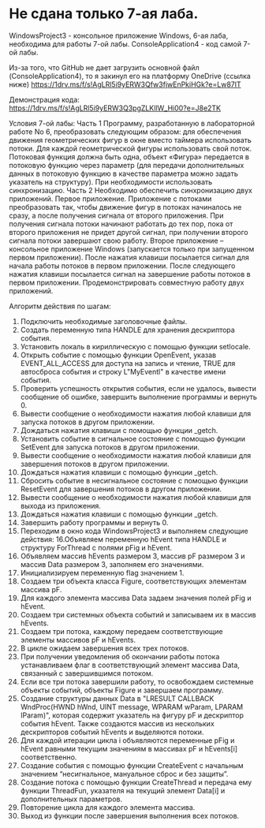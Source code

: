 # Не сдана только 7-ая лаба.

WindowsProject3 - консольное приложение Windows, 6-ая лаба, необходима для работы 7-ой лабы.
ConsoleApplication4 - код самой 7-ой лабы.

Из-за того, что GitHub не дает загрузить основной файл (ConsoleApplication4), то я закинул его на платформу OneDrive (ссылка ниже)
https://1drv.ms/f/s!AgLRl5i9yERW3Qfw3fjwEnPkiHGk?e=Lw87lT

Демонстрация кода:
https://1drv.ms/f/s!AgLRl5i9yERW3Q3pgZLKIlW_Hi00?e=J8e2TK

Условия 7-ой лабы:
Часть 1
Программу, разработанную в лабораторной работе No 6, преобразовать
следующим образом: для обеспечения движения геометрических фигур в окне
вместо таймера использовать потоки. Для каждой геометрической фигуры
использовать свой поток. Потоковая функция должна быть одна, объект
«Фигура» передается в потоковую функцию через параметр (для передачи
дополнительных данных в потоковую функцию в качестве параметра можно
задать указатель на структуру). При необходимости использовать
синхронизацию.
Часть 2
Необходимо обеспечить синхронизацию двух приложений.
Первое приложение. Приложение с потоками преобразовать так, чтобы
движение фигур в потоках начиналось не сразу, а после получения сигнала от
второго приложения. При получения сигнала потоки начинают работать до тех
пор, пока от второго приложения не придет другой сигнал, при получении
второго сигнала потоки завершают свою работу.
Второе приложение – консольное приложение Windows (запускается
только при запущенном первом приложении). После нажатия клавиши
посылается сигнал для начала работы потоков в первом приложении. После
следующего нажатия клавиши посылается сигнал на завершение работы потоков
в первом приложении.
Продемонстрировать совместную работу двух приложений.

Алгоритм действия по шагам:
1. Подключить необходимые заголовочные файлы.
2. Создать переменную типа HANDLE для хранения дескриптора события.
3. Установить локаль в кириллическую с помощью функции setlocale.
4. Открыть событие с помощью функции OpenEvent, указав EVENT_ALL_ACCESS для доступа на запись и чтение, TRUE для автосброса события и строку L"MyEventl" в качестве имени события.
5. Проверить успешность открытия события, если не удалось, вывести сообщение об ошибке, завершить выполнение программы и вернуть 0.
6. Вывести сообщение о необходимости нажатия любой клавиши для запуска потоков в другом приложении.
7. Дождаться нажатия клавиши с помощью функции _getch.
8. Установить событие в сигнальное состояние с помощью функции SetEvent для запуска потоков в другом приложении.
9. Вывести сообщение о необходимости нажатия любой клавиши для завершения потоков в другом приложении.
10. Дождаться нажатия клавиши с помощью функции _getch.
11. Сбросить событие в несигнальное состояние с помощью функции ResetEvent для завершения потоков в другом приложении.
12. Вывести сообщение о необходимости нажатия любой клавиши для выхода из приложения.
13. Дождаться нажатия клавиши с помощью функции _getch.
14. Завершить работу программы и вернуть 0.
15. Переходим в окно кода WindowsProject3 и выполняем следующие действия:
16.Объявляем переменную hEvent типа HANDLE и структуру ForThread с полями pFig и hEvent.
17. Объявляем массив hEvents размером 3, массив pF размером 3 и массив Data размером 3, заполняем его значениями.
18. Инициализируем переменную flag значением 1.
19. Создаем три объекта класса Figure, соответствующих элементам массива pF.
20. Для каждого элемента массива Data задаем значения полей pFig и hEvent.
21. Создаем три системных объекта событий и записываем их в массив hEvents.
22. Создаем три потока, каждому передаем соответствующие элементы массивов pF и hEvents.
23. В цикле ожидаем завершения всех трех потоков.
24. При получении уведомления об окончании работы потока устанавливаем флаг в соответствующий элемент массива Data, связанный с завершившимся потоком.
25. Если все три потока завершили работу, то освобождаем системные объекты событий, объекты Figure и завершаем программу.
26. Создание структуры данных Data в "LRESULT CALLBACK WndProc(HWND hWnd, UINT message, WPARAM wParam, LPARAM lParam)", которая содержит указатель на фигуру pF и дескриптор события hEvent. Также создаются массив из нескольких дескрипторов событий hEvents и выделяются потоки. 
27. Для каждой итерации цикла i объявляются переменные pFig и hEvent равными текущим значениям в массивах pF и hEvents[i] соответственно. 
28. Создание события с помощью функции CreateEvent с начальным значением “несигнальное, мануальное сброс и без защиты”. 
29. Создание потока с помощью функции CreateThread и передача ему функции ThreadFun, указателя на текущий элемент Data[i] и дополнительных параметров.
30. Повторение цикла для каждого элемента массива. 
31. Выход из функции после завершения выполнения всех потоков.
